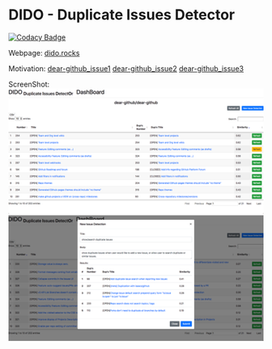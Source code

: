 # DIDO - Duplicate Issues Detector

[![Codacy Badge](https://api.codacy.com/project/badge/Grade/812e999f81eb474abaaaa53e7cce1022)](https://app.codacy.com/app/FancyCoder0/DIDO?utm_source=github.com&utm_medium=referral&utm_content=FancyCoder0/DIDO&utm_campaign=Badge_Grade_Dashboard)

Webpage: [dido.rocks](http://dido.rocks/)

Motivation:
[dear-github_issue1](https://github.com/dear-github/dear-github/issues/326)
[dear-github_issue2](https://github.com/dear-github/dear-github/issues/106)
[dear-github_issue3](https://github.com/dear-github/dear-github/issues/98)

ScreenShot:
![ScreenShot1](./templates/ScreenShot1.png)
![ScreenShot2](./templates/ScreenShot2.png)
